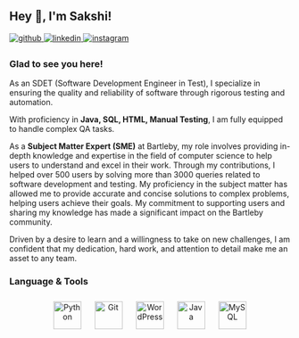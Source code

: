## Hey 👋, I'm Sakshi!  
  

<a href="https://github.com/Sakshidu19" target="_blank">
<img src=https://img.shields.io/badge/github-%2324292e.svg?&style=for-the-badge&logo=github&logoColor=white alt=github style="margin-bottom: 5px;" />
</a>
<a href="https://www.linkedin.com/in/sakshidu19/" target="_blank">
<img src=https://img.shields.io/badge/linkedin-%231E77B5.svg?&style=for-the-badge&logo=linkedin&logoColor=white alt=linkedin style="margin-bottom: 5px;" />
</a>
<a href="https://www.instagram.com/007sakshi/" target="_blank">
<img src=https://img.shields.io/badge/instagram-%23000000.svg?&style=for-the-badge&logo=instagram&logoColor=white alt=instagram style="margin-bottom: 5px;" />
</a>

  


### Glad to see you here!  
As an SDET (Software Development Engineer in Test), I specialize in ensuring the quality and reliability of software through rigorous testing and automation.

With proficiency in **Java, SQL, HTML, Manual Testing**, I am fully equipped to handle complex QA tasks.

As a **Subject Matter Expert (SME)** at Bartleby, my role involves providing in-depth knowledge and expertise in the field of computer science to help users to understand and excel in their work. Through my contributions, I helped over 500 users by solving more than 3000 queries related to software development and testing. My proficiency in the subject matter has allowed me to provide accurate and concise solutions to complex problems, helping users achieve their goals. My commitment to supporting users and sharing my knowledge has made a significant impact on the Bartleby community.

Driven by a desire to learn and a willingness to take on new challenges, I am confident that my dedication, hard work, and attention to detail make me an asset to any team.  
  



### Language & Tools  
<div align="center">  
<a href="https://www.python.org/" target="_blank"><img style="margin: 10px" src="https://profilinator.rishav.dev/skills-assets/python-original.svg" alt="Python" height="50" /></a>  
<a href="https://github.com/" target="_blank"><img style="margin: 10px" src="https://profilinator.rishav.dev/skills-assets/git-scm-icon.svg" alt="Git" height="50" /></a>  
<a href="https://wordpress.com/" target="_blank"><img style="margin: 10px" src="https://profilinator.rishav.dev/skills-assets/wordpress.png" alt="WordPress" height="50" /></a>  
<a href="https://www.java.com/" target="_blank"><img style="margin: 10px" src="https://profilinator.rishav.dev/skills-assets/java-original-wordmark.svg" alt="Java" height="50" /></a>  
<a href="https://www.mysql.com/" target="_blank"><img style="margin: 10px" src="https://profilinator.rishav.dev/skills-assets/mysql-original-wordmark.svg" alt="MySQL" height="50" /></a>  
</div>  

<br/>
<br/>
